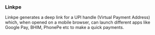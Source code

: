 ### Linkpe

Linkpe generates a deep link for a UPI handle (Virtual Payment Address) which, when opened on a mobile browser, can launch different apps like Google Pay, BHIM, PhonePe etc to make a quick payments.
